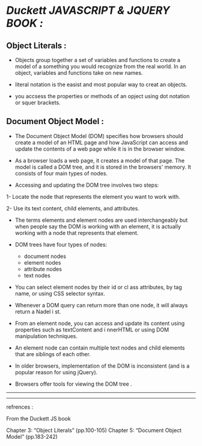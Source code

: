 #  *Duckett JAVASCRIPT & JQUERY BOOK :*

## Object Literals :

- Objects group together a set of variables and functions to create a model 
of a something you would recognize from the real world. In an object, 
variables and functions take on new names. 

- literal notation is the easist and most popular way to creat an objects.

- you accsess the properties or methods of an opject using dot notation or squer brackets.

## Document Object Model :

- The Document Object Model (DOM) specifies 
how browsers should create a model of an HTML 
page and how JavaScript can access and update the 
contents of a web page while it is in the browser window.

- As a browser loads a web page, it creates a model of that page. The model is called a DOM tree, and it is stored in the browsers' memory. 
It consists of four main types of nodes. 

- Accessing and updating the DOM tree involves two steps: 

1- Locate the node that represents the element you want to work with. 

2- Use its text content, child elements, and attributes.

- The terms elements and element nodes are used interchangeably but when people say the DOM is working with an element, it is actually working with a node that represents that element. 

- DOM trees have four types of nodes: 

   - document nodes
   - element nodes
   -  attribute nodes
   - text nodes

- You can select element nodes by their id or cl ass attributes, by tag name, or using CSS selector syntax.  

- Whenever a DOM query can return more than one 
node, it will always return a Nadel i st.

- From an element node, you can access and update its content using properties such as textContent and i nnerHTML or using DOM manipulation techniques. 

- An element node can contain multiple text nodes and child elements that are siblings of each other. 

- In older browsers, implementation of the DOM is 
inconsistent (and is a popular reason for using jQuery).

- Browsers offer tools for viewing the DOM tree .
-------
-----


refrences :
 
 From the Duckett JS book

Chapter 3: “Object Literals” (pp.100-105)
Chapter 5: “Document Object Model” (pp.183-242)

